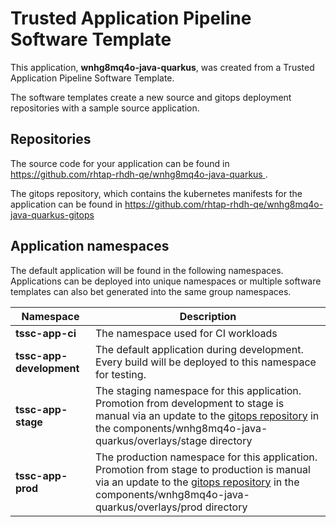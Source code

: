 # Trusted Application Pipeline Software Template

This application, **wnhg8mq4o-java-quarkus**, was created from a Trusted Application Pipeline Software Template.

The software templates create a new source and gitops deployment repositories with a sample source application. 

## Repositories

The source code for your application can be found in [https://github.com/rhtap-rhdh-qe/wnhg8mq4o-java-quarkus ](https://github.com/rhtap-rhdh-qe/wnhg8mq4o-java-quarkus ).
 
The gitops repository, which contains the kubernetes manifests for the application can be found in 
[https://github.com/rhtap-rhdh-qe/wnhg8mq4o-java-quarkus-gitops ](https://github.com/rhtap-rhdh-qe/wnhg8mq4o-java-quarkus-gitops ) 

## Application namespaces 

The default application will be found in the following namespaces. Applications can be deployed into unique namespaces or multiple software templates can also bet generated into the same group namespaces.  

|  Namespace   |  Description   |  
| -------- | -------- |
| **tssc-app-ci** | The namespace used for CI workloads |
| **tssc-app-development** | The default application during development. Every build will be deployed to this namespace for testing. |
| **tssc-app-stage** | The staging namespace for this application. Promotion from development to stage is manual via an update to the [gitops repository](https://github.com/rhtap-rhdh-qe/wnhg8mq4o-java-quarkus-gitops ) in the components/wnhg8mq4o-java-quarkus/overlays/stage directory |
| **tssc-app-prod** | The production namespace for this application. Promotion from stage to production is manual via an update to the [gitops repository](https://github.com/rhtap-rhdh-qe/wnhg8mq4o-java-quarkus-gitops ) in the components/wnhg8mq4o-java-quarkus/overlays/prod directory |